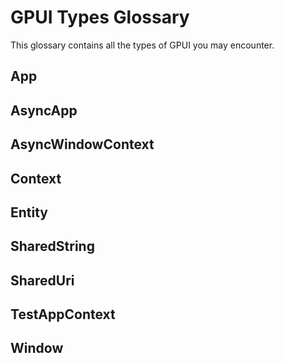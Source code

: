 # GPUI Types Glossary

This glossary contains all the types of GPUI you may encounter.

## App

## AsyncApp

## AsyncWindowContext

## Context

## Entity

## SharedString

## SharedUri

## TestAppContext

## Window
